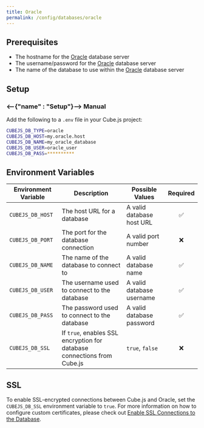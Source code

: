 ```yaml
---
title: Oracle
permalink: /config/databases/oracle
---
```


## Prerequisites

- The hostname for the [Oracle][oracle] database server
- The username/password for the [Oracle][oracle] database server
- The name of the database to use within the [Oracle][oracle] database server

## Setup

### <--{"name" : "Setup"}-->  Manual

Add the following to a `.env` file in your Cube.js project:

```bash
CUBEJS_DB_TYPE=oracle
CUBEJS_DB_HOST=my.oracle.host
CUBEJS_DB_NAME=my_oracle_database
CUBEJS_DB_USER=oracle_user
CUBEJS_DB_PASS=**********
```

## Environment Variables

| Environment Variable | Description                                                             | Possible Values           | Required |
| -------------------- | ----------------------------------------------------------------------- | ------------------------- | :------: |
| `CUBEJS_DB_HOST`     | The host URL for a database                                             | A valid database host URL |    ✅    |
| `CUBEJS_DB_PORT`     | The port for the database connection                                    | A valid port number       |    ❌    |
| `CUBEJS_DB_NAME`     | The name of the database to connect to                                  | A valid database name     |    ✅    |
| `CUBEJS_DB_USER`     | The username used to connect to the database                            | A valid database username |    ✅    |
| `CUBEJS_DB_PASS`     | The password used to connect to the database                            | A valid database password |    ✅    |
| `CUBEJS_DB_SSL`      | If `true`, enables SSL encryption for database connections from Cube.js | `true`, `false`           |    ❌    |

## SSL

To enable SSL-encrypted connections between Cube.js and Oracle, set the
`CUBEJS_DB_SSL` environment variable to `true`. For more information on how to
configure custom certificates, please check out [Enable SSL Connections to the
Database][ref-recipe-enable-ssl].

[oracle]: https://www.oracle.com/uk/index.html
[ref-recipe-enable-ssl]: /recipes/enable-ssl-connections-to-database
